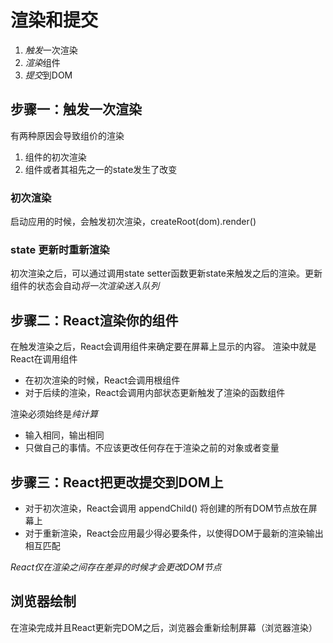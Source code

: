 # 渲染和提交
1. *触发*一次渲染
2. *渲染*组件
3. *提交*到DOM

## 步骤一：触发一次渲染
有两种原因会导致组价的渲染
1. 组件的初次渲染
2. 组件或者其祖先之一的state发生了改变

### 初次渲染
启动应用的时候，会触发初次渲染，createRoot(dom).render(<App>) 

### state 更新时重新渲染
初次渲染之后，可以通过调用state setter函数更新state来触发之后的渲染。更新组件的状态会自动*将一次渲染送入队列*

## 步骤二：React渲染你的组件
在触发渲染之后，React会调用组件来确定要在屏幕上显示的内容。
渲染中就是React在调用组件
+ 在初次渲染的时候，React会调用根组件
+ 对于后续的渲染，React会调用内部状态更新触发了渲染的函数组件

渲染必须始终是*纯计算*
+ 输入相同，输出相同
+ 只做自己的事情。不应该更改任何存在于渲染之前的对象或者变量

## 步骤三：React把更改提交到DOM上
+ 对于初次渲染，React会调用 appendChild() 将创建的所有DOM节点放在屏幕上
+ 对于重新渲染，React会应用最少得必要条件，以使得DOM于最新的渲染输出相互匹配

*React仅在渲染之间存在差异的时候才会更改DOM节点*

## 浏览器绘制
在渲染完成并且React更新完DOM之后，浏览器会重新绘制屏幕（浏览器渲染）